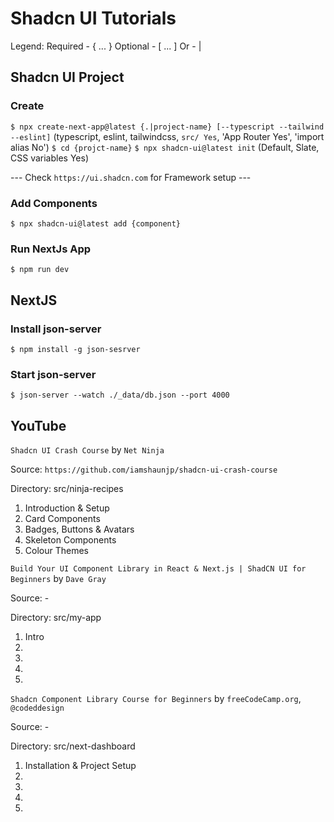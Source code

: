 # Shadcn UI Tutorials

Legend:
Required - { ... }
Optional - [ ... ]
Or - |

## Shadcn UI Project

### Create

`$ npx create-next-app@latest {.|project-name} [--typescript --tailwind --eslint]`
(typescript, eslint, tailwindcss, `src/ Yes`, 'App Router Yes', 'import alias No')
`$ cd {projct-name}`
`$ npx shadcn-ui@latest init`
(Default, Slate, CSS variables Yes)

--- Check `https://ui.shadcn.com` for Framework setup ---

### Add Components

`$ npx shadcn-ui@latest add {component}`

### Run NextJs App

`$ npm run dev`

## NextJS

### Install json-server

`$ npm install -g json-sesrver`

### Start json-server

`$ json-server --watch ./_data/db.json --port 4000`


## YouTube

`Shadcn UI Crash Course` by `Net Ninja`

Source: `https://github.com/iamshaunjp/shadcn-ui-crash-course`

Directory: src/ninja-recipes

01. Introduction & Setup
02. Card Components
03. Badges, Buttons & Avatars
04. Skeleton Components
05. Colour Themes


`Build Your UI Component Library in React & Next.js | ShadCN UI for Beginners` by `Dave Gray`

Source: -

Directory: src/my-app

01. Intro
02.
03.
04.
05.


`Shadcn Component Library Course for Beginners` by `freeCodeCamp.org`, `@codeddesign`

Source: -

Directory: src/next-dashboard

01. Installation & Project Setup
02.
03.
04.
05.